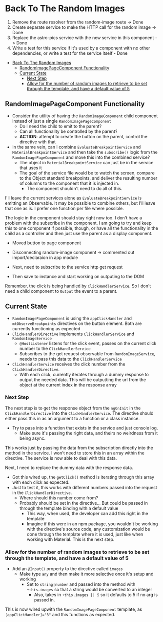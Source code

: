 # Back To The Random Images

1. Remove the route resolver from the random-image route -> Done
2. Create separate service to make the HTTP call for the random image -> Done
3. Replace the astro-pics service with the new service in this component -> Done
4. Write a test for this service if it's used by a component with no other dependencies, or write a test for the service itself - Done  

- [Back To The Random Images](#back-to-the-random-images)
  - [RandomImagePageComponent Functionality](#randomimagepagecomponent-functionality)
  - [Current State](#current-state)
    - [Next Step](#next-step)
    - [Allow for the number of random images to retrieve to be set through the template, and have a default value of 5](#allow-for-the-number-of-random-images-to-retrieve-to-be-set-through-the-template-and-have-a-default-value-of-5)

## RandomImagePageComponent Functionality

- Consider the utility of having the `RandomImageComponent` child component instead of just a single `RandomImagePageComponent`
  - Do I need the child to emit to the parent?
  - Can all functionality be controlled by the parent?
  - **ACTION**: attempt to create the button on the parent, control the directive with that
- In the same vein, can I combine `EvaluateBreakpointService` and `MaterialBreakpointService` and then take the `subscribe()` logic from the `RandomImagePageComponent` and move this into the combined service?
  - The object in `MaterialBreakpointService` can just be in the service that uses it
  - The goal of the service file would be to watch the screen, compare to the Object standard breakpoints, and deliver the resulting number of columns to the component that it is injected in.
    - The component shouldn't need to do all of this.  

I'll leave the current services alone as `EvaluateBreakpointService` is emitting an Observable.
It may be possible to combine others, but I'll leave that one as is.
I prefer one function per file where possible.  

The logic in the component should stay right now too.
I don't have a problem with the subscribe in the component.
I am going to try and keep this to one component if possible, though, or have all the functionality in the child as a controller and then just use the parent as a display component.

- Moved button to page component
- Disconnecting random-image component -> commented out import/declaraion in app module  

- Next, need to subscribe to the service http get request
- Then save to instance and start working on outputing to the DOM  

Remember, the click is being handled by `ClickHandlerService`. So I don't need a child component to `Output` the event to a parent.

## Current State

- `RandomImagePageComponent` is using the `appClickHandler` and `mtObserveBreakpoints` directives on the button element. Both are currently functioning as expected
- `ClickHandlerDirective` implements `ClickHandlerService` and `RandomImageService`
  - `@HostListener` listens for the click event, passes on the current click number to the `ClickHandlerService`
  - Subscribes to the get request observable from `RandomImageService`, needs to pass this data to the `ClickHandlerService`
- `ClickHandlerService` receives the click number from the `ClickHandlerDirective`.
  - With each click, currently iterates through a dummy response to output the needed data. This will be outputting the url from the object at the current index in the response array  

### Next Step

The next step is to get the response object from the `ngOnInit` in the `ClickHandlerDirective` into the `ClickHandlerService`.
The directive should either pass this in as an argument to a function or a class instance.  

- Try to pass into a function that exists in the service and just console log.
  - Make sure it's passing the right data, and theirs no weirdness from it being async.  

This works just by passing the data from the subscription directly into the method in the service.
I won't need to store this in an array within the directive.
The service is now able to deal with this data.  

Next, I need to replace the dummy data with the response data.

- Got this wired up, the `getClick()` method is iterating through this array with each click as expected.
- Just to test it, this works with different numbers passed into the request in the `ClickHandlerDirective`.
  - Where should this number come from?
  - Probably should be set in the directive... But could be passed in through the template binding with a default value
    - This way, when used, the developer can add this right in the template
    - Imagine if this were in an npm package, you wouldn't be working with the directive's source code, any customization would be done through the template where it is used, just like when working with Material. This is the next step.  

### Allow for the number of random images to retrieve to be set through the template, and have a default value of 5

- Add an `@Input()` property to the directive called `images`
  - Make type `any` and then make it more selective once it's setup and working
    - Set to `string|number` and passed into the method with `+this.images` so that a string would be converted to an integer
      - Also, takes in `+this.images || 5` so it defaults to 5 if no arg is passed in.  

This is now wired upwith the `RandomImagePageComponent` template, as `[appClickHandler]="3"` and this functions as expected.
